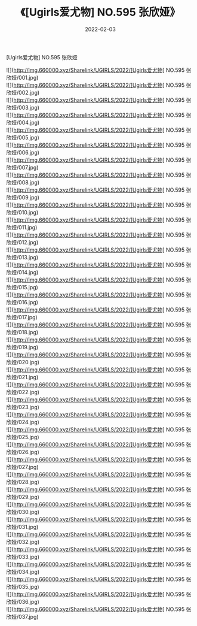 ﻿---
layout: post
title:  《[Ugirls爱尤物] NO.595 张欣娅》
date:   2022-02-03
img: http://img.660000.xyz/Sharelink/UGIRLS/2022/[Ugirls爱尤物] NO.595 张欣娅/000.jpg
categories: [美女, 清纯, 唯美]
---

[Ugirls爱尤物] NO.595 张欣娅

 ![](http://img.660000.xyz/Sharelink/UGIRLS/2022/[Ugirls爱尤物] NO.595 张欣娅/001.jpg) <br>![](http://img.660000.xyz/Sharelink/UGIRLS/2022/[Ugirls爱尤物] NO.595 张欣娅/002.jpg) <br>![](http://img.660000.xyz/Sharelink/UGIRLS/2022/[Ugirls爱尤物] NO.595 张欣娅/003.jpg) <br>![](http://img.660000.xyz/Sharelink/UGIRLS/2022/[Ugirls爱尤物] NO.595 张欣娅/004.jpg) <br>![](http://img.660000.xyz/Sharelink/UGIRLS/2022/[Ugirls爱尤物] NO.595 张欣娅/005.jpg) <br>![](http://img.660000.xyz/Sharelink/UGIRLS/2022/[Ugirls爱尤物] NO.595 张欣娅/006.jpg) <br>![](http://img.660000.xyz/Sharelink/UGIRLS/2022/[Ugirls爱尤物] NO.595 张欣娅/007.jpg) <br>![](http://img.660000.xyz/Sharelink/UGIRLS/2022/[Ugirls爱尤物] NO.595 张欣娅/008.jpg) <br>![](http://img.660000.xyz/Sharelink/UGIRLS/2022/[Ugirls爱尤物] NO.595 张欣娅/009.jpg) <br>![](http://img.660000.xyz/Sharelink/UGIRLS/2022/[Ugirls爱尤物] NO.595 张欣娅/010.jpg) <br>![](http://img.660000.xyz/Sharelink/UGIRLS/2022/[Ugirls爱尤物] NO.595 张欣娅/011.jpg) <br>![](http://img.660000.xyz/Sharelink/UGIRLS/2022/[Ugirls爱尤物] NO.595 张欣娅/012.jpg) <br>![](http://img.660000.xyz/Sharelink/UGIRLS/2022/[Ugirls爱尤物] NO.595 张欣娅/013.jpg) <br>![](http://img.660000.xyz/Sharelink/UGIRLS/2022/[Ugirls爱尤物] NO.595 张欣娅/014.jpg) <br>![](http://img.660000.xyz/Sharelink/UGIRLS/2022/[Ugirls爱尤物] NO.595 张欣娅/015.jpg) <br>![](http://img.660000.xyz/Sharelink/UGIRLS/2022/[Ugirls爱尤物] NO.595 张欣娅/016.jpg) <br>![](http://img.660000.xyz/Sharelink/UGIRLS/2022/[Ugirls爱尤物] NO.595 张欣娅/017.jpg) <br>![](http://img.660000.xyz/Sharelink/UGIRLS/2022/[Ugirls爱尤物] NO.595 张欣娅/018.jpg) <br>![](http://img.660000.xyz/Sharelink/UGIRLS/2022/[Ugirls爱尤物] NO.595 张欣娅/019.jpg) <br>![](http://img.660000.xyz/Sharelink/UGIRLS/2022/[Ugirls爱尤物] NO.595 张欣娅/020.jpg) <br>![](http://img.660000.xyz/Sharelink/UGIRLS/2022/[Ugirls爱尤物] NO.595 张欣娅/021.jpg) <br>![](http://img.660000.xyz/Sharelink/UGIRLS/2022/[Ugirls爱尤物] NO.595 张欣娅/022.jpg) <br>![](http://img.660000.xyz/Sharelink/UGIRLS/2022/[Ugirls爱尤物] NO.595 张欣娅/023.jpg) <br>![](http://img.660000.xyz/Sharelink/UGIRLS/2022/[Ugirls爱尤物] NO.595 张欣娅/024.jpg) <br>![](http://img.660000.xyz/Sharelink/UGIRLS/2022/[Ugirls爱尤物] NO.595 张欣娅/025.jpg) <br>![](http://img.660000.xyz/Sharelink/UGIRLS/2022/[Ugirls爱尤物] NO.595 张欣娅/026.jpg) <br>![](http://img.660000.xyz/Sharelink/UGIRLS/2022/[Ugirls爱尤物] NO.595 张欣娅/027.jpg) <br>![](http://img.660000.xyz/Sharelink/UGIRLS/2022/[Ugirls爱尤物] NO.595 张欣娅/028.jpg) <br>![](http://img.660000.xyz/Sharelink/UGIRLS/2022/[Ugirls爱尤物] NO.595 张欣娅/029.jpg) <br>![](http://img.660000.xyz/Sharelink/UGIRLS/2022/[Ugirls爱尤物] NO.595 张欣娅/030.jpg) <br>![](http://img.660000.xyz/Sharelink/UGIRLS/2022/[Ugirls爱尤物] NO.595 张欣娅/031.jpg) <br>![](http://img.660000.xyz/Sharelink/UGIRLS/2022/[Ugirls爱尤物] NO.595 张欣娅/032.jpg) <br>![](http://img.660000.xyz/Sharelink/UGIRLS/2022/[Ugirls爱尤物] NO.595 张欣娅/033.jpg) <br>![](http://img.660000.xyz/Sharelink/UGIRLS/2022/[Ugirls爱尤物] NO.595 张欣娅/034.jpg) <br>![](http://img.660000.xyz/Sharelink/UGIRLS/2022/[Ugirls爱尤物] NO.595 张欣娅/035.jpg) <br>![](http://img.660000.xyz/Sharelink/UGIRLS/2022/[Ugirls爱尤物] NO.595 张欣娅/036.jpg) <br>![](http://img.660000.xyz/Sharelink/UGIRLS/2022/[Ugirls爱尤物] NO.595 张欣娅/037.jpg) <br>